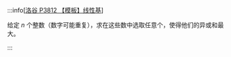:::info[[洛谷 P3812 【模板】线性基](https://www.luogu.com.cn/problem/P3812)]

给定 $n$ 个整数（数字可能重复），求在这些数中选取任意个，使得他们的异或和最大。

:::
